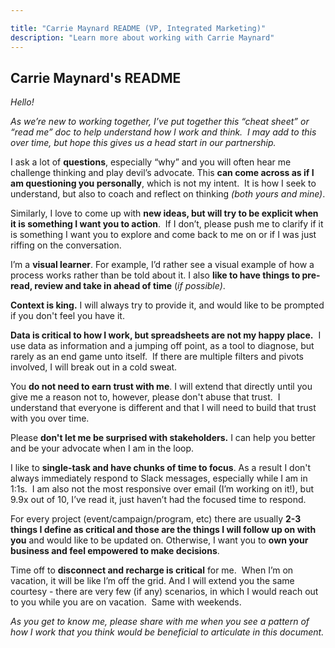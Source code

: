 ```yaml
---

title: "Carrie Maynard README (VP, Integrated Marketing)"
description: "Learn more about working with Carrie Maynard"
---
```








## Carrie Maynard's README

*Hello!*

*As we’re new to working together, I’ve put together this “cheat sheet” or “read me” doc to help understand how I work and think.  I may add to this over time, but hope this gives us a head start in our partnership.*

I ask a lot of **questions**, especially “why” and you will often hear me challenge thinking and play devil’s advocate. This **can come across as if I am questioning you personally**, which is not my intent.  It is how I seek to understand, but also to coach and reflect on thinking *(both yours and mine)*.

Similarly, I love to come up with **new ideas, but will try to be explicit when it is something I want you to action**.  If I don’t, please push me to clarify if it is something I want you to explore and come back to me on or if I was just riffing on the conversation.

I’m a **visual learner**. For example, I’d rather see a visual example of how a process works rather than be told about it. I also **like to have things to pre-read, review and take in ahead of time** (*if possible)*.

**Context is king.** I will always try to provide it, and would like to be prompted if you don't feel you have it.

**Data is critical to how I work, but spreadsheets are not my happy place.**  I use data as information and a jumping off point, as a tool to diagnose, but rarely as an end game unto itself.  If there are multiple filters and pivots involved, I will break out in a cold sweat.

You **do not need to earn trust with me**. I will extend that directly until you give me a reason not to, however, please don't abuse that trust.  I understand that everyone is different and that I will need to build that trust with you over time.

Please **don't let me be surprised with stakeholders.** I can help you better and be your advocate when I am in the loop.

I like to **single-task and have chunks of time to focus**. As a result I don't always immediately respond to Slack messages, especially while I am in 1:1s.  I am also not the most responsive over email (I’m working on it!), but 9.9x out of 10, I’ve read it, just haven’t had the focused time to respond.

For every project (event/campaign/program, etc) there are usually **2-3 things I define as critical and those are the things I will follow up on with you** and would like to be updated on. Otherwise, I want you to **own your business and feel empowered to make decisions**.

Time off to **disconnect and recharge is critical** for me.  When I’m on vacation, it will be like I’m off the grid. And I will extend you the same courtesy - there are very few (if any) scenarios, in which I would reach out to you while you are on vacation.  Same with weekends.

*As you get to know me, please share with me when you see a pattern of how I work that you think would be beneficial to articulate in this document.*
